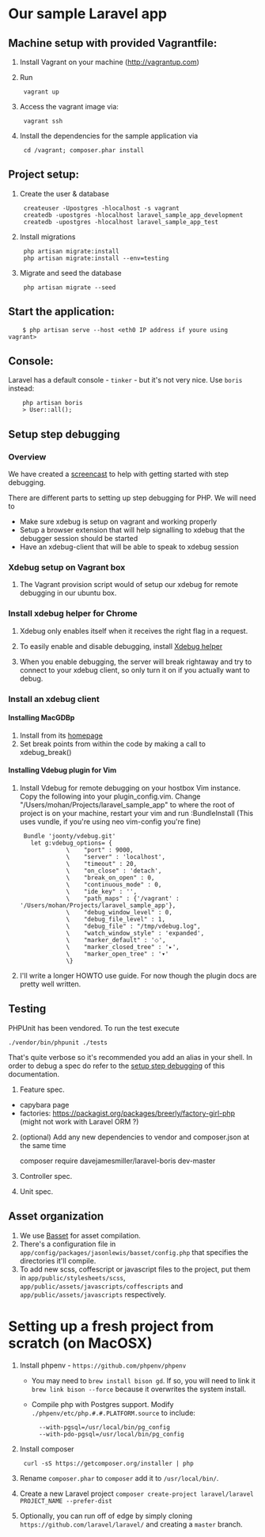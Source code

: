 # Our sample Laravel app

## Machine setup with provided Vagrantfile:

1. Install Vagrant on your machine (http://vagrantup.com)

2. Run 

        vagrant up

3. Access the vagrant image via:

        vagrant ssh

4. Install the dependencies for the sample application via 

        cd /vagrant; composer.phar install

## Project setup:

1. Create the user & database

        createuser -Upostgres -hlocalhost -s vagrant
        createdb -upostgres -hlocalhost laravel_sample_app_development
        createdb -upostgres -hlocalhost laravel_sample_app_test

2. Install migrations 

        php artisan migrate:install
        php artisan migrate:install --env=testing

3. Migrate and seed the database 

        php artisan migrate --seed

## Start the application:

        $ php artisan serve --host <eth0 IP address if youre using vagrant>

## Console:

Laravel has a default console - `tinker` - but it's not very nice.  Use `boris` instead:

        php artisan boris
        > User::all();
        
## <a id="setup_step_debugging"></a>Setup step debugging

### Overview

We have created a [screencast](https://vimeo.com/72085960) to help with getting started with step debugging. 

There are different parts to setting up step debugging for PHP. We will need to 

 * Make sure xdebug is setup on vagrant and working properly
 * Setup a browser extension that will help signalling to xdebug that the debugger session should be started
 * Have an xdebug-client that will be able to speak to xdebug session 
 
### Xdebug setup on Vagrant box

1. The Vagrant provision script would of setup our xdebug for remote debugging in our ubuntu box. 
			
### Install xdebug helper for Chrome

1. Xdebug only enables itself when it receives the right flag in a request. 

2. To easily enable and disable debugging, install [Xdebug helper](http://goo.gl/HuNptD) 

3. When you enable debugging, the server will break rightaway and try to connect to your xdebug client, so only turn it on if you actually want to debug.	
	
### Install an xdebug client

#### Installing MacGDBp

1. Install from its [homepage](http://www.bluestatic.org/software/macgdbp/)
2. Set break points from within the code by making a call to xdebug_break()

#### Installing Vdebug plugin for Vim

1. Install Vdebug for remote debugging on your hostbox Vim instance. Copy the following into your plugin_config.vim. Change "/Users/mohan/Projects/laravel_sample_app" to where the root of project is on your machine, restart your vim and run :BundleInstall (This uses vundle, if you're using neo vim-config you're fine)

		Bundle 'joonty/vdebug.git'
		  let g:vdebug_options= {
		            \    "port" : 9000,
		            \    "server" : 'localhost',
		            \    "timeout" : 20,
		            \    "on_close" : 'detach',
		            \    "break_on_open" : 0,
		            \    "continuous_mode" : 0,
		            \    "ide_key" : '',
		            \    "path_maps" : {'/vagrant' : '/Users/mohan/Projects/laravel_sample_app'},
		            \    "debug_window_level" : 0,
		            \    "debug_file_level" : 1,
		            \    "debug_file" : "/tmp/vdebug.log",
		            \    "watch_window_style" : 'expanded',
		            \    "marker_default" : '⬦',
		            \    "marker_closed_tree" : '▸',
		            \    "marker_open_tree" : '▾'
		            \}
		            
2. I'll write a longer HOWTO use guide. For now though the plugin docs are pretty well written.		            
		            
		       
## Testing

PHPUnit has been vendored.  To run the test execute

    ./vendor/bin/phpunit ./tests

That's quite verbose so it's recommended you add an alias in your shell.
In order to debug a spec do refer to the [setup step debugging](#setup_step_debugging) of this documentation.

1. Feature spec.
  - capybara page
  - factories: https://packagist.org/packages/breerly/factory-girl-php (might not work with Laravel ORM ?)

2. (optional) Add any new dependencies to vendor and composer.json at the same time
  
    composer require davejamesmiller/laravel-boris dev-master

3. Controller spec.
4. Unit spec.

## Asset organization

1. We use [Basset](https://github.com/jasonlewis/basset) for asset compilation.
2. There's a configuration file in `app/config/packages/jasonlewis/basset/config.php`  that specifies the directories it'll compile.
3. To add new scss, coffescript or javascript files to the project, put them in `app/public/stylesheets/scss`, `app/public/assets/javascripts/coffescripts` and `app/public/assets/javascripts` respectively.


# Setting up a fresh project from scratch (on MacOSX)

1. Install phpenv - `https://github.com/phpenv/phpenv`
	- You may need to `brew install bison gd`. If so, you will need to link it `brew link bison --force` because it overwrites the system install.
	- Compile php with Postgres support. Modify `./phpenv/etc/php.#.#.PLATFORM.source` to include:
	
    		--with-pgsql=/usr/local/bin/pg_config
    		--with-pdo-pgsql=/usr/local/bin/pg_config

2. Install composer 

		curl -sS https://getcomposer.org/installer | php
		
3. Rename `composer.phar` to `composer` add it to `/usr/local/bin/`.

4. Create a new Laravel project 
	`composer create-project laravel/laravel PROJECT_NAME --prefer-dist`
5. Optionally, you can run off of edge by simply cloning `https://github.com/laravel/laravel/` and creating a `master` branch.

